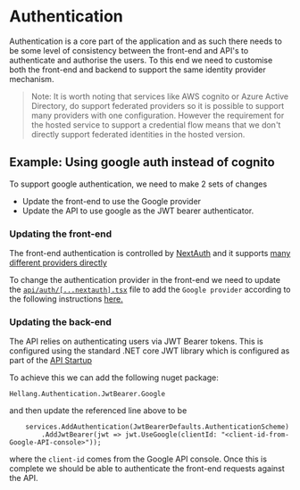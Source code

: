 # Authentication

Authentication is a core part of the application and as such there needs to be some level of consistency between the front-end and API's to authenticate and authorise the users. To this end we need to customise both the front-end and backend to support the same identity provider mechanism. 

> Note: It is worth noting that services like AWS cognito or Azure Active Directory, do support federated providers so it is possible to support many providers with one configuration. However the requirement for the hosted service to support a credential flow means that we don't directly support federated identities in the hosted version. 

## Example: Using google auth instead of cognito

To support google authentication, we need to make 2 sets of changes

* Update the front-end to use the Google provider
* Update the API to use google as the JWT bearer authenticator.

### Updating the front-end 

The front-end authentication is controlled by [NextAuth](https://next-auth.js.org/) and it supports [many different providers directly](https://next-auth.js.org/providers/)

To change the authentication provider in the front-end we need to update the [`api/auth/[...nextauth].tsx`](https://github.com/Compassion-in-Dying/choices_frontend/blob/c48d5216a00530d120e491e0893dcbae6ddc045e/src/pages/api/auth/%5B...nextauth%5D.tsx#L129) file to add the `Google provider` according to the following instructions [here.](https://next-auth.js.org/providers/google)

### Updating the back-end

The API relies on authenticating users via JWT Bearer tokens. This is configured using the standard .NET core JWT library which is configured as part of the [API Startup](https://github.com/Compassion-in-Dying/choices_api/blob/3e5ce75a1cc58ceb6fc445b43f080e636ab52d33/src/api/Choices.API/Program.cs#L38) 

To achieve this we can add the following nuget package: 

    Hellang.Authentication.JwtBearer.Google 

and then update the referenced line above to be 

```
    services.AddAuthentication(JwtBearerDefaults.AuthenticationScheme)
        .AddJwtBearer(jwt => jwt.UseGoogle(clientId: "<client-id-from-Google-API-console>"));
```

where the `client-id` comes from the Google API console. Once this is complete we should be able to authenticate the front-end requests against the API.
